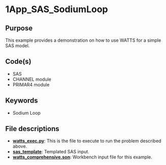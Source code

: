 # 1App_SAS_SodiumLoop

## Purpose

This example provides a demonstration on how to use WATTS for a simple SAS model.

## Code(s)
 
- SAS
- CHANNEL module
- PRIMAR4 module

## Keywords
 
- Sodium Loop

## File descriptions

- [__watts_exec.py__](watts_exec.py): This is the file to execute to run the problem described above.
- [__sas_template__](sas_template): Templated SAS input.
- [__watts_comprehensive.son__](watts_comprehensive.son): Workbench input file for this example.